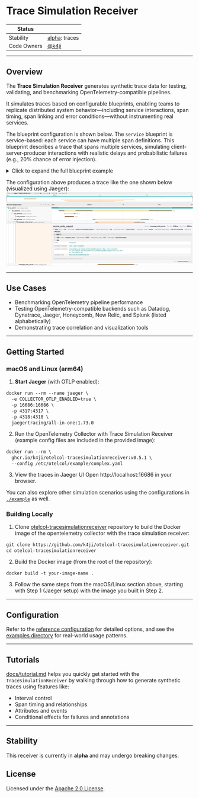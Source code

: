 # Trace Simulation Receiver

<!-- status autogenerated section -->

| Status      |                                      |
|-------------|--------------------------------------|
| Stability   | [alpha]: traces                      |
| Code Owners | [@k4ji](https://www.github.com/k4ji) |

[alpha]: https://github.com/open-telemetry/opentelemetry-collector/blob/main/docs/component-stability.md#alpha

---

## Overview

The **Trace Simulation Receiver** generates synthetic trace data for testing, validating, and benchmarking
OpenTelemetry-compatible pipelines.

It simulates traces based on configurable blueprints, enabling teams to replicate distributed system behavior—including
service interactions, span timing, span linking and error conditions—without instrumenting real services.

The blueprint configuration is shown below.
The `service` blueprint is service-based: each service can have multiple span definitions.
This blueprint describes a trace that spans multiple services, simulating client-server-producer interactions with
realistic delays and probabilistic failures (e.g., 20% chance of error injection).

<details><summary>Click to expand the full blueprint example</summary>

```yaml
receivers:
  tracesimulationreceiver:
    global:
      interval: 5s
    blueprint:
      type: service
      service:
        default:
          delay:
            for: "0.05"
            as: relative
          duration:
            for: "0.8"
            as: relative
        services:
          - name: ios_client
            resource:
              service.version: v3
            spans:
              - name: send_message_request
                ref: ios_send_message_request
                kind: client
                delay:
                  for: 0s
                  as: absolute
                duration:
                  for: 2s
                  as: absolute

          - name: api_gateway
            spans:
              - name: receive_api_request
                ref: api_receive_api_request
                kind: server
                parent: ios_send_message_request
                children:
                  - name: call_auth_service
                    ref: call_auth_service
                    kind: client
                    duration:
                      for: "0.1"
                  - name: route_message_request
                    ref: route_message_request
                    kind: client
                    delay:
                      for: "0.3"
                    duration:
                      for: "0.5"

          - name: auth_service
            spans:
              - name: validate_user_session
                kind: server
                parent: call_auth_service

          - name: message_write_server
            spans:
              - name: receive_write_request
                kind: server
                events:
                  - name: response_sent
                    delay:
                      for: "0.95"
                      as: relative
                    attributes:
                      http.request.method: POST
                      url.path: /api/v1/messages
                      http.response.status_code: "200"
                conditional_effects:
                  - condition:
                      kind: probabilistic
                      probabilistic:
                        threshold: 0.2
                    effects:
                      - kind: mark_as_failed
                        mark_as_failed:
                          message: Rate limit exceeded
                      - kind: annotate
                        annotate:
                          attributes:
                            error.type: RateLimitExceededException
                      - kind: record_event
                        record_event:
                          event:
                            name: exception
                            delay:
                              for: "1.0"
                              as: relative
                            attributes:
                              exception.message: rate limit exceeded
                              exception.type: RateLimitExceededException
                              exception.stacktrace: |
                                com.example.api.RateLimitExceededException: Rate limit exceeded
                                at com.example.api.MessageService.sendMessage(MessageService.java:123)
                                at com.example.api
                parent: route_message_request
                children:
                  - name: produce_message_kafka
                    ref: produce_message_kafka
                    kind: producer
                    attributes:
                      messaging.system: kafka
                      messaging.destination.name: message-topic
                      messaging.operation.type: send
```

</details>

The configuration above produces a trace like the one shown below (visualized using Jaeger):
![trace sample from jaeger](assets/trace_sample.png)

---

## Use Cases

- Benchmarking OpenTelemetry pipeline performance
- Testing OpenTelemetry-compatible backends such as Datadog, Dynatrace, Jaeger, Honeycomb, New Relic, and Splunk (listed
  alphabetically)
- Demonstrating trace correlation and visualization tools

---

## Getting Started

### macOS and Linux (arm64)

1. **Start Jaeger** (with OTLP enabled):

```shell
docker run --rm --name jaeger \
  -e COLLECTOR_OTLP_ENABLED=true \
  -p 16686:16686 \
  -p 4317:4317 \
  -p 4318:4318 \
  jaegertracing/all-in-one:1.73.0
```  

2. Run the OpenTelemetry Collector with Trace Simulation Receiver (example config files are included in the provided
   image):

```shell
docker run --rm \
  ghcr.io/k4ji/otelcol-tracesimulationreceiver:v0.5.1 \
  --config /etc/otelcol/example/complex.yaml
 ```

3. View the traces in Jaeger UI
   Open http://localhost:16686 in your browser.

You can also explore other simulation scenarios using the configurations in [`./example`](./example) as well.

### Building Locally

1. Clone [otelcol-tracesimulationreceiver](https://github.com/k4ji/otelcol-tracesimulationreceiver) repository to build
   the Docker image of the opentelemetry collector with the
   trace simulation receiver:

```shell
git clone https://github.com/k4ji/otelcol-tracesimulationreceiver.git
cd otelcol-tracesimulationreceiver
```

2. Build the Docker image (from the root of the repository):

```shell
docker build -t your-image-name . 
```

3. Follow the same steps from the macOS/Linux section above, starting with Step 1 (Jaeger setup) with the image you
   built in Step 2.

---

## Configuration

Refer to the [reference configuration](./reference.yaml) for detailed options, and see
the [examples directory](./example) for real-world usage patterns.

---

## Tutorials

[docs/tutorial.md](./docs/tutorial.md) helps you quickly get started with the `TraceSimulationReceiver` by walking through how to generate synthetic traces using features like:
- Interval control
- Span timing and relationships
- Attributes and events
- Conditional effects for failures and annotations

---

## Stability

This receiver is currently in **alpha** and may undergo breaking changes.

## License

Licensed under the [Apache 2.0 License](./LICENSE).